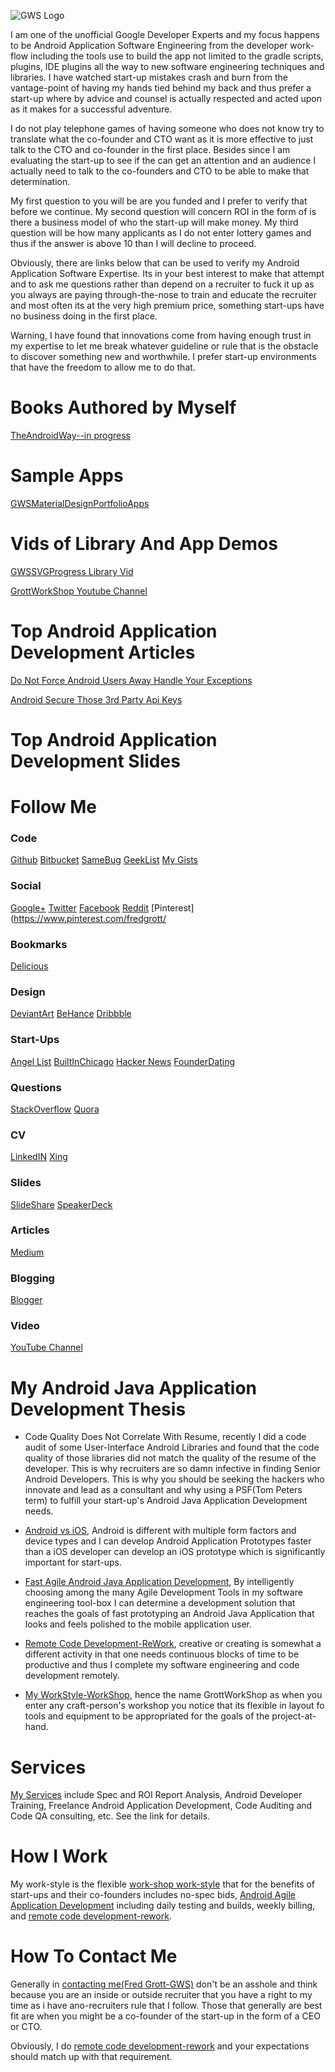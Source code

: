 ![GWS Logo](/readme_images/gws_github.header.png)

I am one of the unofficial Google Developer Experts and my focus happens to be
Android Application Software Engineering from the developer work-flow including the tools use to
build the app not limited to the gradle scripts, plugins, IDE plugins all the way to new
software engineering techniques and libraries. I have watched start-up mistakes crash and burn
from the vantage-point of having my hands tied behind my back and thus prefer a start-up where
by advice and counsel is actually respected and acted upon as it makes for a successful adventure.

I do not play telephone games of having someone who does not know try to translate what the
co-founder and CTO want as it is more effective to just talk to the CTO and co-founder in the
first place. Besides since I am evaluating the start-up to see if the can get an attention and
an audience I actually need to talk to the co-founders and CTO to be able to make that determination.

My first question to you will be are you funded and I prefer to verify that before we continue. My
second question will concern ROI in the form of is there a business model of who the start-up will make money.
My third question will be how many applicants as I do not enter lottery games and thus if the
answer is above 10 than I will decline to proceed.

Obviously, there are links below that can be used to verify my Android Application Software Expertise.
Its in your best interest to make that attempt and to ask me questions rather than depend on a
recruiter to fuck it up as you always are paying through-the-nose to train and educate the recruiter
and most often its at the very high premium price, something start-ups have no business doing in the
first place.

Warning, I have found that innovations come from having enough trust in my expertise to let me break
whatever guideline or rule that is the obstacle to discover something new and worthwhile. I prefer
start-up environments that have the freedom to allow me to do that.


# Books Authored by Myself

[TheAndroidWay--in progress](https://github.com/shareme/TheAndroidWay)

# Sample Apps

[GWSMaterialDesignPortfolioApps](https://github.com/shareme/GWSMaterialDesignPortfolioApps)

# Vids of Library And App Demos

[GWSSVGProgress Library Vid]()

[GrottWorkShop Youtube Channel](https://www.youtube.com/channel/UCRQadYlHQ8DKRQ_WwUrfZ_w)

# Top Android Application Development Articles

[Do Not Force Android Users Away Handle Your Exceptions](https://medium.com/@fredgrott/do-not-force-android-users-away-handle-your-exceptions-af01304e58ce#.wrthpb8fd)

[Android Secure Those 3rd Party Api Keys](https://medium.com/@fredgrott/android-secure-those-3rd-party-api-keys-f33cf1a1f465#.z06xfbpfd
)

# Top Android Application Development Slides



# Follow Me

### Code

[Github](https://github.com/shareme)
[Bitbucket](https://bitbucket.org/fredgrott)
[SameBug](https://samebug.io/user/259/fredgrott)
[GeekList](https://git.geekli.st/u/fredgrott)
[My Gists](https://gist.github.com/shareme)

### Social

[Google+](https://plus.google.com/u/0/+FredGrott/about)
[Twitter](https://twitter.com/fredgrott)
[Facebook](http://www.facebook.com/fredgrott)
[Reddit](http://www.reddit.com/user/fredgrott)
[Pinterest](https://www.pinterest.com/fredgrott/

### Bookmarks

[Delicious](https://delicious.com/shareme)

### Design

[DeviantArt](http://shareme.deviantart.com)
[BeHance](https://www.behance.net/gwsfredgrott)
[Dribbble](https://dribbble.com/FredGrott)

### Start-Ups

[Angel List](https://angel.co/fred-grott)
[BuiltInChicago](https://www.builtinchicago.org/member/fred-grott)
[Hacker News](https://news.ycombinator.com/user?id=fredgrott)
[FounderDating](http://members.founderdating.com/profile/6572)

### Questions

[StackOverflow](http://stackoverflow/com/users/237740/fred-grott)
[Quora](http://www.quora.com/Fred-Grott)

### CV

[LinkedIN](http://www.linkedin.com/in/shareme/en)
[Xing](http://www.xing.coom/profile/Fred_Grott?sc_o=mxb_p)

### Slides

[SlideShare](http://www.slideshare.net/shareme)
[SpeakerDeck](https://speakerdeck.com/fredgrott)

### Articles

[Medium](https://medium.com/@fredgrott)

### Blogging

[Blogger](http://grottworkshop.blogspot.com)

### Video

[YouTube Channel](https://www.youtube.com/channel/UCRQadYlHQ8DKRQ_WwUrfZ_w)






# My Android Java Application Development Thesis

* Code Quality Does Not Correlate With Resume, recently I did a code audit of some
  User-Interface Android Libraries and found that the code quality of those libraries
  did not match the quality of the resume of the developer. This is why recruiters are so damn
  infective in finding Senior Android Developers. This is why you should be seeking the hackers
  who innovate and lead as a consultant and why using a PSF(Tom Peters term) to fulfill your
  start-up's Android Java Application Development needs.

* [Android vs iOS](./readme_details/android), Android is different with multiple form factors and
  device types and I can develop Android Application Prototypes faster than a iOS developer
  can develop an iOS prototype which is significantly important for start-ups.

* [Fast Agile Android Java Application Development](./readme_details/agile), By intelligently choosing
  among the many Agile Development Tools in my software engineering tool-box I can determine a
  development solution that reaches the goals of fast prototyping an Android Java Application that
  looks and feels polished to the mobile application user.

* [Remote Code Development-ReWork](./readme_details/rework), creative or creating is somewhat
  a different activity in that one needs continuous blocks of time to be productive and thus I complete
  my software engineering and code development remotely.

* [My WorkStyle-WorkShop](./readme_details/workshop), hence the name GrottWorkShop as when you enter any
  craft-person's workshop you notice that its flexible in layout fo tools and equipment to be appropriated
  for the goals of the project-at-hand.


# Services

[My Services](./readme_details/services) include Spec and ROI Report Analysis, Android Developer Training,
Freelance Android Application Development, Code Auditing and Code QA consulting, etc. See the link for details.


# How I Work

My work-style is the flexible [work-shop work-style](./readme_details/workshop) that for the benefits of
start-ups and their co-founders includes no-spec bids, [Android Agile Application Development](./readme_details/agile) including daily testing and builds,
weekly billing, and [remote code development-rework](./readme_details/rework).

# How To Contact Me

Generally in [contacting me(Fred Grott-GWS)](./readme_details/contact) don't be an asshole and think because you are an inside or
outside recruiter that you have a right to my time as i have ano-recruiters rule that I follow.
Those that generally are best fit are when you might be a co-founder of the start-up in the form of a
CEO or CTO.

Obviously, I do [remote code development-rework](./readme_details/rework) and your expectations
should match up with that requirement.







